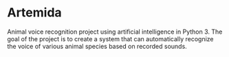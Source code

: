 # Artemida
Animal voice recognition project using artificial intelligence in Python 3. The goal of the project is to create a system that can automatically recognize the voice of various animal species based on recorded sounds.
